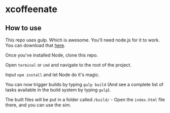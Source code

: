 # xcoffeenate

## How to use

This repo uses gulp. Which is awesome. You'll need node.js for it to work. You can download that [here](https://nodejs.org/download/).

Once you've installed Node, clone this repo.

Open `terminal` or `cmd` and navigate to the root of the project.

Input `npm install` and let Node do it's magic.

You can now trigger builds by typing `gulp build` (And see a complete list of tasks available in the build system by typing `gulp`).

The built files will be put in a folder called `/build/` - Open the `index.html` file there, and you can use the sim.